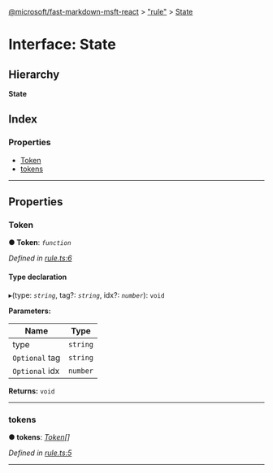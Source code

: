 [@microsoft/fast-markdown-msft-react](../README.md) > ["rule"](../modules/_rule_.md) > [State](../interfaces/_rule_.state.md)

# Interface: State

## Hierarchy

**State**

## Index

### Properties

* [Token](_rule_.state.md#token)
* [tokens](_rule_.state.md#tokens)

---

## Properties

<a id="token"></a>

###  Token

**● Token**: *`function`*

*Defined in [rule.ts:6](https://github.com/Microsoft/fast-dna/blob/164dd3ca/packages/fast-markdown-msft-react/src/rule.ts#L6)*

#### Type declaration
▸(type: *`string`*, tag?: *`string`*, idx?: *`number`*): `void`

**Parameters:**

| Name | Type |
| ------ | ------ |
| type | `string` |
| `Optional` tag | `string` |
| `Optional` idx | `number` |

**Returns:** `void`

___
<a id="tokens"></a>

###  tokens

**● tokens**: *[Token](_index_.token.md)[]*

*Defined in [rule.ts:5](https://github.com/Microsoft/fast-dna/blob/164dd3ca/packages/fast-markdown-msft-react/src/rule.ts#L5)*

___

